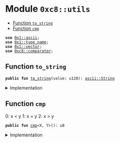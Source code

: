 
<a name="0xc8_utils"></a>

# Module `0xc8::utils`



-  [Function `to_string`](#0xc8_utils_to_string)
-  [Function `cmp`](#0xc8_utils_cmp)


<pre><code><b>use</b> <a href="">0x1::ascii</a>;
<b>use</b> <a href="">0x1::type_name</a>;
<b>use</b> <a href="">0x1::vector</a>;
<b>use</b> <a href="comparator.md#0xc8_comparator">0xc8::comparator</a>;
</code></pre>



<a name="0xc8_utils_to_string"></a>

## Function `to_string`



<pre><code><b>public</b> <b>fun</b> <a href="utils.md#0xc8_utils_to_string">to_string</a>(value: u128): <a href="_String">ascii::String</a>
</code></pre>



<details>
<summary>Implementation</summary>


<pre><code><b>public</b> <b>fun</b> <a href="utils.md#0xc8_utils_to_string">to_string</a>(value: u128): String {
    <b>if</b> (value == 0) {
        <b>return</b> <a href="_string">ascii::string</a>(b"0")
    };
    <b>let</b> buffer = <a href="_empty">vector::empty</a>&lt;u8&gt;();
    <b>while</b> (value != 0) {
        <a href="_push_back">vector::push_back</a>(&<b>mut</b> buffer, ((48 + value % 10) <b>as</b> u8));
        value = value / 10;
    };
    <a href="_reverse">vector::reverse</a>(&<b>mut</b> buffer);
    <a href="_string">ascii::string</a>(buffer)
}
</code></pre>



</details>

<a name="0xc8_utils_cmp"></a>

## Function `cmp`

0: x < y  1: x = y  2: x > y


<pre><code><b>public</b> <b>fun</b> <a href="utils.md#0xc8_utils_cmp">cmp</a>&lt;X, Y&gt;(): u8
</code></pre>



<details>
<summary>Implementation</summary>


<pre><code><b>public</b> <b>fun</b> <a href="utils.md#0xc8_utils_cmp">cmp</a>&lt;X, Y&gt;(): u8 {
    <b>let</b> comp = <a href="comparator.md#0xc8_comparator_compare">comparator::compare</a>(&get&lt;X&gt;(), &get&lt;Y&gt;());
    <b>if</b> (<a href="comparator.md#0xc8_comparator_is_equal">comparator::is_equal</a>(&comp)) {
        1
    } <b>else</b> <b>if</b> (<a href="comparator.md#0xc8_comparator_is_smaller_than">comparator::is_smaller_than</a>(&comp)) {
        0
    } <b>else</b> {
        2
    }
}
</code></pre>



</details>
